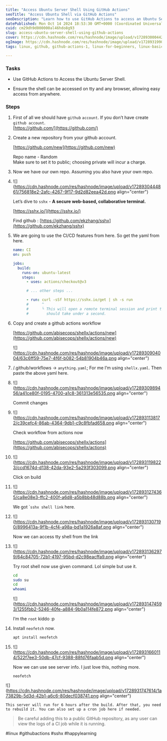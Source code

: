 ```yaml
---
title: "Access Ubuntu Server Shell Using GitHub Actions"
seoTitle: "Access Ubuntu Shell via GitHub Actions"
seoDescription: "Learn how to use GitHub Actions to access an Ubuntu Server shell from anywhere, securely, using the web-based terminal SSHX"
datePublished: Mon Oct 14 2024 18:53:30 GMT+0000 (Coordinated Universal Time)
cuid: cm29dh9d000000al46hdo8g93
slug: access-ubuntu-server-shell-using-github-actions
cover: https://cdn.hashnode.com/res/hashnode/image/upload/v1728930004424/6f1e5f75-bab8-479a-afde-e94b62faead6.png
ogImage: https://cdn.hashnode.com/res/hashnode/image/upload/v1728931990381/561ca0df-eb03-4d46-9405-8230fb461084.png
tags: linux, github, github-actions-1, linux-for-beginners, linux-basics

---
```


### Tasks

* Use GitHub Actions to Access the Ubuntu Server Shell.
    
* Ensure the shell can be accessed on tty and any browser, allowing easy access from anywhere.
    

### Steps

1. First of all we should have `github` `account`. If you don’t have create `github account`.  
    [https://github.com/](https://github.com/)
    
2. Create a new repository from your github account.
    
    [https://github.com/new](https://github.com/new)
    
    Repo name - Random  
    Make sure to set it to public; choosing private will incur a charge.
    
3. Now we have our own repo. Assuming you also have your own repo.
    
4. ![](https://cdn.hashnode.com/res/hashnode/image/upload/v1728930444861/756818e2-2afc-4267-9f17-9d2d82eea42d.png align="center")
    
    Let’s dive to `sshx` - **A secure web-based, collaborative terminal.**
    
    [https://sshx.io/](https://sshx.io/)
    
    Find github : [https://github.com/ekzhang/sshx](https://github.com/ekzhang/sshx)
    
5. We are going to use the CI/CD features from here. So get the yaml from here.
    
    ```yaml
    name: CI
    on: push
    
    jobs:
      build:
        runs-on: ubuntu-latest
        steps:
          - uses: actions/checkout@v3
    
          # ... other steps ...
    
          - run: curl -sSf https://sshx.io/get | sh -s run
          #      ^
          #      └ This will open a remote terminal session and print the URL. It
          #        should take under a second.
    ```
    
6. Copy and create a github actions workflow
    
    [https://github.com/abisecops/shellx/actions/new](https://github.com/abisecops/shellx/actions/new)
    
    ![](https://cdn.hashnode.com/res/hashnode/image/upload/v1728930904004/63c6ff59-75e7-4f6f-b082-54b81904b46a.png align="center")
    
7. /.github/workflows → `anything.yaml`; For me I’m using `shellx.yaml`. Then paste the above yaml here.
    
8. ![](https://cdn.hashnode.com/res/hashnode/image/upload/v1728930989456/a41ce80f-0195-4700-a1c8-361313e56535.png align="center")
    
    Commit changes
    
9. ![](https://cdn.hashnode.com/res/hashnode/image/upload/v1728931138172/c39cefc4-86ab-4364-9db1-c9c8fbfad658.png align="center")
    
    Check workflow from actions now
    
    [https://github.com/abisecops/shellx/actions](https://github.com/abisecops/shellx/actions)
    
10. ![](https://cdn.hashnode.com/res/hashnode/image/upload/v1728931198223/ccd1674d-d138-42da-93e2-5a293f303099.png align="center")
    
    Click on build
    
11. ![](https://cdn.hashnode.com/res/hashnode/image/upload/v1728931274365/ca8e08e3-ffc2-400f-a6d8-a5b8bb48d88b.png align="center")
    
    We got \``sshx shell link` here.
    
12. ![](https://cdn.hashnode.com/res/hashnode/image/upload/v1728931307190/8996413a-9f1b-4cf4-a98a-bd1a1926a8af.png align="center")
    
    Now we can access tty shell from the link
    
13. ![](https://cdn.hashnode.com/res/hashnode/image/upload/v1728931362979/64c84705-72b1-4197-95bd-d2c98eacffa9.png align="center")
    
    Try root shell now use given command. Lol simple but use it.
    
    ```bash
    cd 
    sudo su 
    cd
    whoami
    ```
    
    ![](https://cdn.hashnode.com/res/hashnode/image/upload/v1728931474593/1255fbb2-5246-40fe-a884-9b0a114fe872.png align="center")
    
    I’m the `root` kiddo :p
    
14. Install `neofetch` now.
    
    ```bash
    apt install neofetch
    ```
    
15. ![](https://cdn.hashnode.com/res/hashnode/image/upload/v1728931660114/522f7ee3-50db-47cf-9388-88fd76faab5d.png align="center")
    
    Now we can use see server info. I just love this, nothing more.
    
    `neofetch`
    

![](https://cdn.hashnode.com/res/hashnode/image/upload/v1728931747614/1a73829b-5d3d-42b1-a6c6-80decf038741.png align="center")

`This server will run for 6 hours after the build. After that, you need to rebuild it. You can also set up a cron job here if needed.`

> Be careful adding this to a public GitHub repository, as any user can view the logs of a CI job while it is running.

#linux #githubactions #sshx #happylearning